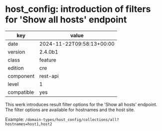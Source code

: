 [//]: # (werk v2)
# host_config: introduction of filters for 'Show all hosts' endpoint

key        | value
---------- | ---
date       | 2024-11-22T09:58:13+00:00
version    | 2.4.0b1
class      | feature
edition    | cre
component  | rest-api
level      | 1
compatible | yes

This werk introduces result filter options for the 'Show all hosts' endpoint.
The filter options are available for hostnames and the host site.

Example: `/domain-types/host_config/collections/all?hostnames=host1,host2`
